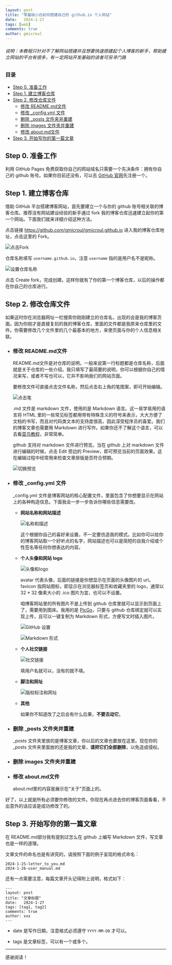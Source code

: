 ```yaml
---
layout: post
title: "零基础小白如何搭建自己的 github.io 个人网站"
date:   2024-1-27
tags: [web]
comments: true
author: gmicroul
---
```


###### 说明：本教程只针对不了解网站搭建并且想要快速搭建起个人博客的新手，帮助建立网站的平台有很多，有一定网站开发基础的读者可另寻门路

<!-- more -->

### 目录

- [Step 0. 准备工作](#step-0-准备工作)
- [Step 1. 建立博客仓库](#step-1-建立博客仓库)
- [Step 2. 修改仓库文件](#step-2-修改仓库文件)
  - [修改 README.md文件](#修改-readmemd文件)
  - [修改 _config.yml 文件](#修改-_configyml-文件)
  - [删除 _posts 文件夹并重建](#删除-_posts-文件夹并重建)
  - [删除 images 文件夹并重建](#删除-images-文件夹并重建)
  - [修改 about.md文件](#修改-aboutmd文件)
- [Step 3. 开始写你的第一篇文章](#step-3-开始写你的第一篇文章)

## Step 0. 准备工作

利用 GitHub Pages 免费获取你自己的网站域名只需要一个先决条件：拥有你自己的 github 账号。如果你目前还没有，可以去 [GitHub 官网](https://github.com)先注册一个。

## Step 1. 建立博客仓库

借助 GitHub 平台搭建博客网站，首先要建立一个与你的 github 账号相关联的博客仓库。推荐没有网站建设经验的新手通过 fork 我的博客仓库迅速建立起你的第一个网站。下面我们就来详细介绍这种方法。

点击链接 <https://github.com/gmicroul/gmicroul.github.io> 进入我的博客仓库地址，点击这里的 Fork。

![点击Fork](https://gmicroul.github.io/images/fork.png)

仓库名称填写 `username.github.io`，注意 `username` 指的是用户名不是昵称。

![设置仓库名称](https://gmicroul.github.io/images/repositoryname.png)

点击 Create fork，完成创建。这样你就有了你的第一个博客仓库，以后的操作都在你自己的仓库进行。

## Step 2. 修改仓库文件

如果这时你在浏览器网址一栏搜索你刚刚建立的仓库名，出现的会是我的博客页面。因为你刚才是直接复刻的我的博客仓库，里面的文件都是我原来仓库里的文件。你需要修改几个文件里的几个最基本的地方，来使页面与你的个人信息相关联。

- ### 修改 README.md文件

  README.md文件是对仓库的说明，一般来说第一行标题都是仓库名称，后面就是关于仓库的一些介绍。我只填写了最简要的说明，你可以根据你自己的情况来写，或者不写也可以，它并不影响我们的网站页面。

  要修改文件可直接点击文件名称，然后点击右上角的笔图案，即可开始编辑。

  ![点击笔](https://gmicroul.github.io/images/pen.png)

  .md 文件是 markdown 文件，使用的是 Markdown 语言。这一易学易用的语言将 HTML 里的一些常见标签都用带有特殊含义的符号来表示，大大方便了文档的书写，而且对代码类文本的支持度很高，因此深受程序员的喜爱。我们的博客文章也需要用 Markdown 进行写作。如果你还不了解这个语言，可以去看[菜鸟教程](https://www.runoob.com/markdown/md-tutorial.html)，非常简单。

  github 支持对 markdown 文件进行预览。当在 github 上对 markdown 文件进行编辑的时候，点击 Edit 旁边的 Preview，即可预览当前的页面效果。这在编辑过程中经常用来检查文章排版是否符合预期。

  ![切换预览](https://gmicroul.github.io/images/preview.png)

- ### 修改 _config.yml 文件

  _config.yml 文件是博客网站的核心配置文件，里面包含了你想要显示在网站上的各种构造信息。下面我会一步一步告诉你哪些信息需要改。

  - **网站名称和网站描述**

    ![名称和描述](https://gmicroul.github.io/images/name&desc.png)

    这个根据你自己的喜好来设置，不一定要仿造我的模式。比如你可以给你的博客网站取一个好听点的名字，网站描述也可以是简短的自我介绍或个性签名等任何你想表达的内容。

  - **个人头像和网站 logo**

    ![头像和logo](https://gmicroul.github.io/images/avatar&ico.png)

    avatar 代表头像，后面的链接是你想显示在页面的头像图片的 url。favicon 指网站图标，即显示在浏览器标签页和收藏夹里的 logo，通常以 32 * 32 像素大小的 .ico 图片为宜，也可以不设置。

    咱博客网站里的所有图片不是上传到 github 仓库里就可以显示到页面上了，需要用到图床。我用的是 [PicGo](https://picgo.github.io/PicGo-Doc/zh/)，只要与 github 仓库绑定就可以实现上传，且可以一键复制为 Markdown 形式，方便写文时插入图片。

    ![GitHub 设置](https://gmicroul.github.io/images/picgoset.png)

    ![Markdown 形式](https://gmicroul.github.io/images/markdownimg.png)

  - **个人社交链接**

    ![社交链接](https://gmicroul.github.io/images/links.png)

    填用户名就可以，没有的就不填。

  - **脚注和网址**

    ![版权标注和网址](https://gmicroul.github.io/images/footer&url.png)

  - **其他**

    如果你不知道改了之后会有什么后果，**不要去动它**。

- ### 删除 _posts 文件夹并重建

   _posts 文件夹里放的是博客文章，你以后的文章也要放在这里。现在你的_posts 文件夹里面放的还是我的文章，**请把它们全部删除**，以免造成侵权。

- ### 删除 images 文件夹并重建

- ### 修改 about.md文件

   about.md里的内容是展示在“关于”页面上的。

好了，以上就是所有必须要你修改的文件。你现在再点进去你的博客页面看看，不出意外的话应该是成功修改了的。

## Step 3. 开始写你的第一篇文章

在 README.md部分我有提到过怎么在 github 上编写 Markdown 文件，写文章也是一样的道理。

文章文件的命名也是有讲究的，请按照下面的例子呈现的格式命名：

    2024-1-25-letter_to_you.md
    2024-1-26-user_manual.md

还有一点需要注意，每篇文章开头记得附上说明，格式如下：

    ---
    layout: post
    title: "文章标题"
    date:   2024-1-27
    tags: [tag1, tag2]
    comments: true
    author: xxx
    ---

- date 是写作日期，注意格式必须遵守 `YYYY-MM-DD` 才可以。

- tags 是文章标签，可以有一个或多个。

---

感谢阅读！
